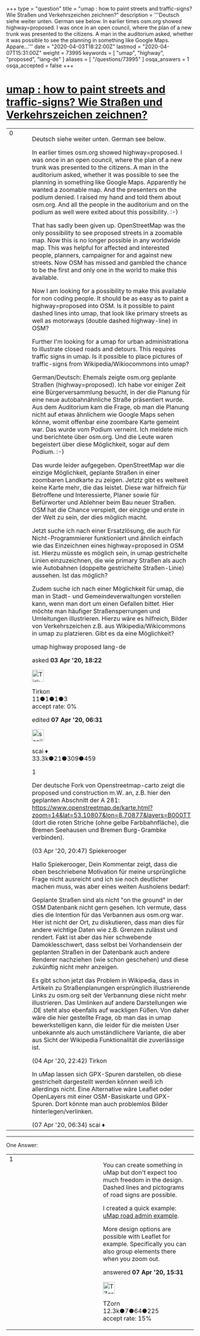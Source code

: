 +++
type = "question"
title = "umap : how to paint streets and traffic-signs? Wie Straßen und Verkehrszeichen zeichnen?"
description = '''Deutsch siehe weiter unten. German see below. In earlier times osm.org showed highway=proposed. I was once in an open council, where the plan of a new trunk was presented to the citizens. A man in the auditorium asked, whether it was possible to see the planning in something like Google Maps. Appare...'''
date = "2020-04-03T18:22:00Z"
lastmod = "2020-04-07T15:31:00Z"
weight = 73995
keywords = [ "umap", "highway", "proposed", "lang-de" ]
aliases = [ "/questions/73995" ]
osqa_answers = 1
osqa_accepted = false
+++

<div class="headNormal">

# [umap : how to paint streets and traffic-signs? Wie Straßen und Verkehrszeichen zeichnen?](/questions/73995/umap-how-to-paint-streets-and-traffic-signs-wie-straen-und-verkehrszeichen-zeichnen)

</div>

<div id="main-body">

<div id="askform">

<table id="question-table" style="width:100%;">
<colgroup>
<col style="width: 50%" />
<col style="width: 50%" />
</colgroup>
<tbody>
<tr>
<td style="width: 30px; vertical-align: top"><div class="vote-buttons">
<span id="post-73995-upvote" class="ajax-command post-vote up" rel="nofollow" title="I like this post (click again to cancel)"> </span>
<div id="post-73995-score" class="post-score" title="current number of votes">
0
</div>
<span id="post-73995-downvote" class="ajax-command post-vote down" rel="nofollow" title="I dont like this post (click again to cancel)"> </span> <span id="favorite-mark" class="ajax-command favorite-mark" rel="nofollow" title="mark/unmark this question as favorite (click again to cancel)"> </span>
<div id="favorite-count" class="favorite-count">
&#10;</div>
</div></td>
<td><div id="item-right">
<div class="question-body">
<p>Deutsch siehe weiter unten. German see below.</p>
<p>In earlier times osm.org showed highway=proposed. I was once in an open council, where the plan of a new trunk was presented to the citizens. A man in the auditorium asked, whether it was possible to see the planning in something like Google Maps. Apparently he wanted a zoomable map. And the presenters on the podium denied. I raised my hand and told them about osm.org. And all the people in the auditorium and on the podium as well were exited about this possibility. :-)</p>
<p>That has sadly been given up. OpenStreetMap was the only possibility to see proposed streets in a zoomable map. Now this is no longer possible in any worldwide map. This was helpful for affected and interested people, planners, campaigner for and against new streets. Now OSM has missed and gambled the chance to be the first and only one in the world to make this available.</p>
<p>Now I am looking for a possibility to make this available for non coding people. It should be as easy as to paint a highway=proposed into OSM. Is it possible to paint dashed lines into umap, that look like primary streets as well as motorways (double dashed highway-line) in OSM?</p>
<p>Further I'm looking for a umap for urban administrationa to illustrate closed roads and detours. This requires traffic signs in umap. Is it possible to place pictures of traffic-signs from Wikipedia/Wikiocommons into umap?</p>
<p>German/Deutsch: Ehemals zeigte osm.org geplante Straßen (highway=proposed). Ich habe vor einiger Zeit eine Bürgerversammlung besucht, in der die Planung für eine neue autobahnähnliche Straße präsentiert wurde. Aus dem Auditorium kam die Frage, ob man die Planung nicht auf etwas ähnlichem wie Google Maps sehen könne, womit offenbar eine zoombare Karte gemeint war. Das wurde vom Podium verneint. Ich meldete mich und berichtete über osm.org. Und die Leute waren begeistert über diese Möglichkeit, sogar auf dem Podium. :-)</p>
<p>Das wurde leider aufgegeben. OpenStreetMap war die einzige Möglichkeit, geplante Straßen in einer zoombaren Landkarte zu zeigen. Jetztz gibt es weltweit keine Karte mehr, die das leistet. Diese war hilfreich für Betroffene und Interessierte, Planer sowie für Befürworter und Ablehner beim Bau neuer Straßen. OSM hat die Chance verspielt, der einzige und erste in der Welt zu sein, der dies möglich macht.</p>
<p>Jetzt suche ich nach einer Ersatzlösung, die auch für Nicht-Programmierer funktioniert und ähnlich einfach wie das Einzeichnen eines highway=proposed in OSM ist. Hierzu müsste es möglich sein, in umap gestrichelte Linien einzuzeichnen, die wie primary Straßen als auch wie Autobahnen (doppelte gestrichelte Straßen-Linie) aussehen. Ist das möglich?</p>
<p>Zudem suche ich nach einer Möglichkeit für umap, die man in Stadt- und Gemeindeverwaltungen vorstellen kann, wenn man dort um einen Gefallen bittet. Hier möchte man häufiger Straßensperrungen und Umleitungen illustrieren. Hierzu wäre es hilfreich, Bilder von Verkehrszeichen z.B. aus Wikipedia/Wikicommons in umap zu platzieren. Gibt es da eine Möglichkeit?</p>
</div>
<div id="question-tags" class="tags-container tags">
<span class="post-tag tag-link-umap" rel="tag" title="see questions tagged &#39;umap&#39;">umap</span> <span class="post-tag tag-link-highway" rel="tag" title="see questions tagged &#39;highway&#39;">highway</span> <span class="post-tag tag-link-proposed" rel="tag" title="see questions tagged &#39;proposed&#39;">proposed</span> <span class="post-tag tag-link-lang-de" rel="tag" title="see questions tagged &#39;lang-de&#39;">lang-de</span>
</div>
<div id="question-controls" class="post-controls">
&#10;</div>
<div class="post-update-info-container">
<div class="post-update-info post-update-info-user">
<p>asked <strong>03 Apr '20, 18:22</strong></p>
<img src="https://secure.gravatar.com/avatar/f29cdd2ce977c0424342666f27a538f0?s=32&amp;d=identicon&amp;r=g" class="gravatar" width="32" height="32" alt="Tirkon&#39;s gravatar image" />
<p><span>Tirkon</span><br />
<span class="score" title="11 reputation points">11</span><span title="1 badges"><span class="badge1">●</span><span class="badgecount">1</span></span><span title="1 badges"><span class="silver">●</span><span class="badgecount">1</span></span><span title="3 badges"><span class="bronze">●</span><span class="badgecount">3</span></span><br />
<span class="accept_rate" title="Rate of the user&#39;s accepted answers">accept rate:</span> <span title="Tirkon has no accepted answers">0%</span></p>
</div>
<div class="post-update-info post-update-info-edited">
<p><span> edited <strong>07 Apr '20, 06:31</strong> </span></p>
<img src="https://secure.gravatar.com/avatar/52d3234f3be58156770e8a91d575bfbd?s=32&amp;d=identicon&amp;r=g" class="gravatar" width="32" height="32" alt="scai&#39;s gravatar image" />
<p><span>scai ♦</span><br />
<span class="score" title="33317 reputation points"><span>33.3k</span></span><span title="21 badges"><span class="badge1">●</span><span class="badgecount">21</span></span><span title="309 badges"><span class="silver">●</span><span class="badgecount">309</span></span><span title="459 badges"><span class="bronze">●</span><span class="badgecount">459</span></span></p>
</div>
</div>
<div id="comments-container-73995" class="comments-container">
<span id="73998"></span>
<div id="comment-73998" class="comment">
<div id="post-73998-score" class="comment-score">
1
</div>
<div class="comment-text">
<p>Der deutsche Fork von Openstreetmap-carto zeigt die proposed und construction m.W. an, z.B. hier den geplanten Abschnitt der A 281: <a href="https://www.openstreetmap.de/karte.html?zoom=14&amp;lat=53.10807&amp;lon=8.70877&amp;layers=B000TT">https://www.openstreetmap.de/karte.html?zoom=14&amp;lat=53.10807&amp;lon=8.70877&amp;layers=B000TT</a> (dort die roten Striche (ohne gelbe Farbbahnfläche), die Bremen Seehausen und Bremen Burg-Grambke verbinden).</p>
</div>
<div id="comment-73998-info" class="comment-info">
<span class="comment-age">(03 Apr '20, 20:47)</span> <span class="comment-user userinfo">Spiekerooger</span>
</div>
</div>
<span id="74008"></span>
<div id="comment-74008" class="comment">
<div id="post-74008-score" class="comment-score">
&#10;</div>
<div class="comment-text">
<p>Hallo Spiekerooger, Dein Kommentar zeigt, dass die oben beschriebene Motivation für meine ursprüngliche Frage nicht ausreicht und ich sie noch deutlicher machen muss, was aber eines weiten Ausholens bedarf:</p>
<p>Geplante Straßen sind als nicht "on the ground" in der OSM Datenbank nicht gern gesehen. Ich vermute, dass dies die Intention für das Verbannen aus osm.org war. Hier ist nicht der Ort, zu diskutieren, dass man dies für andere wichtige Daten wie z.B. Grenzen zulässt und rendert. Fakt ist aber das hier schwebende Damoklesschwert, dass selbst bei Vorhandensein der geplanten Straßen in der Datenbank auch andere Renderer nachziehen (wie schon geschehen) und diese zukünftig nicht mehr anzeigen.</p>
<p>Es gibt schon jetzt das Problem in Wikipedia, dass in Artikeln zu Straßenplanungen ersprünglich illustrierende Links zu osm.org seit der Verbannung diese nicht mehr illustrieren. Das Umlinken auf andere Darstellungen wie .DE steht also ebenfalls auf wackligen Füßen. Von daher wäre die hier gestellte Frage, ob man das in umap bewerkstelligen kann, die leider für die meisten User unbekannte als auch umständlichere Variante, die aber aus Sicht der Wikipedia Funktionalität die zuverlässige ist.</p>
</div>
<div id="comment-74008-info" class="comment-info">
<span class="comment-age">(04 Apr '20, 22:42)</span> <span class="comment-user userinfo">Tirkon</span>
</div>
</div>
<span id="74035"></span>
<div id="comment-74035" class="comment">
<div id="post-74035-score" class="comment-score">
&#10;</div>
<div class="comment-text">
<p>In uMap lassen sich GPX-Spuren darstellen, ob diese gestrichelt dargestellt werden können weiß ich allerdings nicht. Eine Alternative wäre Leaflet oder OpenLayers mit einer OSM-Basiskarte und GPX-Spuren. Dort könnte man auch problemlos Bilder hinterlegen/verlinken.</p>
</div>
<div id="comment-74035-info" class="comment-info">
<span class="comment-age">(07 Apr '20, 06:34)</span> <span class="comment-user userinfo">scai ♦</span>
</div>
</div>
</div>
<div id="comment-tools-73995" class="comment-tools">
&#10;</div>
<div class="clear">
&#10;</div>
<div id="comment-73995-form-container" class="comment-form-container">
&#10;</div>
<div class="clear">
&#10;</div>
</div></td>
</tr>
</tbody>
</table>

------------------------------------------------------------------------

<div class="tabBar">

<span id="sort-top"></span>

<div class="headQuestions">

One Answer:

</div>

</div>

<span id="74039"></span>

<div id="answer-container-74039" class="answer">

<table style="width:100%;">
<colgroup>
<col style="width: 50%" />
<col style="width: 50%" />
</colgroup>
<tbody>
<tr>
<td style="width: 30px; vertical-align: top"><div class="vote-buttons">
<span id="post-74039-upvote" class="ajax-command post-vote up" rel="nofollow" title="I like this post (click again to cancel)"> </span>
<div id="post-74039-score" class="post-score" title="current number of votes">
1
</div>
<span id="post-74039-downvote" class="ajax-command post-vote down" rel="nofollow" title="I dont like this post (click again to cancel)"> </span>
</div></td>
<td><div class="item-right">
<div class="answer-body">
<p>You can create something in uMap but don't expect too much freedom in the design. Dashed lines and pictograms of road signs are possible.</p>
<p>I created a quick example: <a href="http://u.osmfr.org/m/441960/">uMap road admin example</a>.</p>
<p>More design options are possible with Leaflet for example. Specifically you can also group elements there when you zoom out.</p>
</div>
<div class="answer-controls post-controls">
&#10;</div>
<div class="post-update-info-container">
<div class="post-update-info post-update-info-user">
<p>answered <strong>07 Apr '20, 15:31</strong></p>
<img src="https://secure.gravatar.com/avatar/ddebc8d5f4e0458413eacf65e36561a9?s=32&amp;d=identicon&amp;r=g" class="gravatar" width="32" height="32" alt="TZorn&#39;s gravatar image" />
<p><span>TZorn</span><br />
<span class="score" title="12350 reputation points"><span>12.3k</span></span><span title="7 badges"><span class="badge1">●</span><span class="badgecount">7</span></span><span title="64 badges"><span class="silver">●</span><span class="badgecount">64</span></span><span title="225 badges"><span class="bronze">●</span><span class="badgecount">225</span></span><br />
<span class="accept_rate" title="Rate of the user&#39;s accepted answers">accept rate:</span> <span title="TZorn has 63 accepted answers">15%</span></p>
</div>
</div>
<div id="comments-container-74039" class="comments-container">
&#10;</div>
<div id="comment-tools-74039" class="comment-tools">
&#10;</div>
<div class="clear">
&#10;</div>
<div id="comment-74039-form-container" class="comment-form-container">
&#10;</div>
<div class="clear">
&#10;</div>
</div></td>
</tr>
</tbody>
</table>

</div>

<div class="paginator-container-left">

</div>

</div>

</div>

